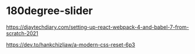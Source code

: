 # 180degree-slider

https://djaytechdiary.com/setting-up-react-webpack-4-and-babel-7-from-scratch-2021

https://dev.to/hankchizljaw/a-modern-css-reset-6p3
